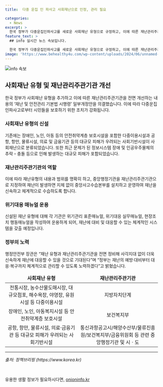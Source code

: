 ```yaml
---
title:  다중 운집 인 파사고 사회재난으로 인정, 관리 필요

categories:
  - News
excerpt: >
  한국 정부가 다중운집인파사고를 새로운 사회재난 유형으로 규정하고, 이에 따른 재난관리주관기관을 개선하는 내용의 재난 및 안전관리 기본법 시행령 일부개정안이 국무회의에서 의결돼 오는 17일부터 시행된다. 이를 통해 재난 유형의 내용과 범위를 명확히 하고, 재난을 신속하고 체계적으로 수습하기 위한 목적으로 한다. 추가로 사회재난 유형으로는 다중이용시설, 안전취약계층 보호시설, 대규모 피해가 우려되는 사회기반시설, 정보시스템 장애, 인공우주물체의 추락·충돌 등이 포함된다. 행정안전부는 이를 통해 좀 더 빠르고 체계적인 재난 대응을 기대하고 있다.
feature_text: >
  ## info 실시간 뉴스 속보입니다.

  한국 정부가 다중운집인파사고를 새로운 사회재난 유형으로 규정하고, 이에 따른 재난관리주관기관을 개선하는 내용의 재난 및 안전관리 기본법 시행령 일부개정안이 국무회의에서 의결돼 오는 17일부터 시행된다. 이를 통해 재난 유형의 내용과 범위를 명확히 하고, 재난을 신속하고 체계적으로 수습하기 위한 목적으로 한다. 추가로 사회재난 유형으로는 다중이용시설, 안전취약계층 보호시설, 대규모 피해가 우려되는 사회기반시설, 정보시스템 장애, 인공우주물체의 추락·충돌 등이 포함된다. 행정안전부는 이를 통해 좀 더 빠르고 체계적인 재난 대응을 기대하고 있다.
image: 'https://www.behealthy4u.com/wp-content/uploads/2024/06/unnamed-file.png'
---
```


<p><img src="https://www.behealthy4u.com/wp-content/uploads/2024/06/unnamed-file.png" alt="info 속보" /></p>

<h2 data-ke-size="size26">사회재난 유형 및 재난관리주관기관 개선</h2>

<p data-ke-size="size16">한국 정부가 사회재난 유형을 추가하고 이에 따른 재난관리주관기관을 전면 개선하는 내용의 ‘재난 및 안전관리 기본법 시행령’ 일부개정안을 의결했습니다. 이에 따라 다중운집인파사고로부터 시민들을 보호하기 위한 조치가 강화됩니다. </p>

<h3>사회재난 유형의 신설</h3>

<p data-ke-size="size16">기존에는 장애인, 노인, 아동 등의 안전취약계층 보호시설을 포함한 다중이용시설과 공항, 항만, 물류시설, 의료 및 금융기관 등의 대규모 피해가 우려되는 사회기반시설이 사회재난으로 분류되었습니다. 또한 최근 문제가 된 정보시스템 장애 및 인공우주물체의 추락・충돌 등으로 인해 발생하는 대규모 피해가 포함되었습니다. </p>

<h3>재난관리주관기관의 역할</h3>

<p data-ke-size="size16">이에 따라 재난유형의 내용과 범위를 명확히 하고, 중앙행정기관을 재난관리주관기관으로 지정하여 재난이 발생하면 지체 없이 중앙사고수습본부를 설치하고 운영하여 재난을 신속하고 체계적으로 수습하도록 합니다. </p>

<h3>위기대응 매뉴얼 운용</h3>

<p data-ke-size="size16">신설된 재난 유형에 대해 각 기관은 위기관리 표준매뉴얼, 위기대응 실무매뉴얼, 현장조치 행동매뉴얼을 작성하여 운용하게 되어, 재난에 대비 및 대응할 수 있는 체계적인 시스템을 갖출 예정입니다. </p>

<h3>정부의 노력</h3>

<p data-ke-size="size16">행정안전부 장관은 “재난 유형과 재난관리주관기관을 전면 정비해 사각지대 없이 더욱 신속하게 재난에 대응할 수 있을 것으로 기대된다”며 “정부는 재난의 예방·대비부터 대응·복구까지 체계적으로 관리할 수 있도록 노력하겠다”고 밝혔습니다. </p>

<table>
    <thead>
        <tr>
            <td style="text-align: center; height: 17px;"><b>사회재난 유형</b></td>
            <td style="text-align: center; height: 17px;"><b>재난관리주관기관</b></td>
        </tr>
    </thead>
    <tbody>
        <tr>
            <td style="text-align: center; height: 17px;">전통시장, 농수산물도매시장, 대규모점포, 해수욕장, 야영장, 유원시설 등 다중이용시설</td>
            <td style="text-align: center; height: 17px;">지방자치단계</td>
        </tr>
        <tr>
            <td style="text-align: center; height: 17px;">장애인, 노인, 아동복지시설 등 안전취약계층 보호시설</td>
            <td style="text-align: center; height: 17px;">보건복지부</td>
        </tr>
        <tr>
            <td style="text-align: center; height: 17px;">공항, 항만, 물류시설, 의료·금융기관 등 대규모 피해가 우려되는 사회기반시설</td>
            <td style="text-align: center; height: 17px;">통신과항공고시/해양수산부/물류진흥원/보건복지부/금융위원회 등 관련 중앙행정기관 및 시ㆍ도</td>
        </tr>
    </tbody>
</table>

<hr>

<p><em>출처: 정책브리핑 (https://www.korea.kr)</em></p>

<p data-ke-size="size16">&nbsp;</p>
유용한 생활 정보가 필요하시다면, <a href="https://onioninfo.kr" rel="dofollow">onioninfo.kr</a>


